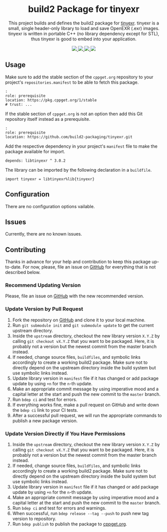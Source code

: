 <h1 align="center">
    build2 Package for tinyexr
</h1>

<p align="center">
    This project builds and defines the build2 package for <a href="https://github.com/syoyo/tinyexr">tinyexr</a>.
    tinyexr is a small, single header-only library to load and save OpenEXR (.exr) images. tinyexr is written in portable C++ (no library dependency except for STL), thus tinyexr is good to embed into your application.
</p>

<p align="center">
    <a href="https://github.com/syoyo/tinyexr">
        <img src="https://img.shields.io/website/https/github.com/syoyo/tinyexr.svg?down_message=offline&label=Official&style=for-the-badge&up_color=blue&up_message=online">
    </a>
    <a href="https://github.com/build2-packaging/tinyexr">
        <img src="https://img.shields.io/website/https/github.com/build2-packaging/tinyexr.svg?down_message=offline&label=build2&style=for-the-badge&up_color=blue&up_message=online">
    </a>
    <a href="https://cppget.org/libtinyexr">
        <img src="https://img.shields.io/website/https/cppget.org/libtinyexr.svg?down_message=offline&label=cppget.org&style=for-the-badge&up_color=blue&up_message=online">
    </a>
    <a href="https://queue.cppget.org/libtinyexr">
        <img src="https://img.shields.io/website/https/queue.cppget.org/libtinyexr.svg?down_message=empty&down_color=blue&label=queue.cppget.org&style=for-the-badge&up_color=orange&up_message=running">
    </a>
</p>

## Usage
Make sure to add the stable section of the `cppget.org` repository to your project's `repositories.manifest` to be able to fetch this package.

    :
    role: prerequisite
    location: https://pkg.cppget.org/1/stable
    # trust: ...

If the stable section of `cppget.org` is not an option then add this Git repository itself instead as a prerequisite.

    :
    role: prerequisite
    location: https://github.com/build2-packaging/tinyexr.git

Add the respective dependency in your project's `manifest` file to make the package available for import.

    depends: libtinyexr ^ 3.0.2

The library can be imported by the following declaration in a `buildfile`.

    import tinyexr = libtinyexr%lib{tinyexr}

## Configuration
There are no configuration options vailable.

## Issues
Currently, there are no known issues.

## Contributing
Thanks in advance for your help and contribution to keep this package up-to-date.
For now, please, file an issue on [GitHub](https://github.com/build2-packaging/tinyexr/issues) for everything that is not described below.

### Recommend Updating Version
Please, file an issue on [GitHub](https://github.com/build2-packaging/tinyexr/issues) with the new recommended version.

### Update Version by Pull Request
1. Fork the repository on [GitHub](https://github.com/build2-packaging/tinyexr) and clone it to your local machine.
2. Run `git submodule init` and `git submodule update` to get the current upstream directory.
3. Inside the `upstream` directory, checkout the new library version `X.Y.Z` by calling `git checkout vX.Y.Z` that you want to be packaged. Here, it is probably not a version but the newest commit from the master branch instead.
4. If needed, change source files, `buildfiles`, and symbolic links accordingly to create a working build2 package. Make sure not to directly depend on the upstream directory inside the build system but use symbolic links instead.
5. Update library version in `manifest` file if it has changed or add package update by using `+n` for the `n`-th update.
6. Make an appropriate commit message by using imperative mood and a capital letter at the start and push the new commit to the `master` branch.
7. Run `bdep ci` and test for errors.
8. If everything works fine, make a pull request on GitHub and write down the `bdep ci` link to your CI tests.
9. After a successful pull request, we will run the appropriate commands to publish a new package version.

### Update Version Directly if You Have Permissions
1. Inside the `upstream` directory, checkout the new library version `X.Y.Z` by calling `git checkout vX.Y.Z` that you want to be packaged. Here, it is probably not a version but the newest commit from the master branch instead.
2. If needed, change source files, `buildfiles`, and symbolic links accordingly to create a working build2 package. Make sure not to directly depend on the upstream directory inside the build system but use symbolic links instead.
3. Update library version in `manifest` file if it has changed or add package update by using `+n` for the `n`-th update.
4. Make an appropriate commit message by using imperative mood and a capital letter at the start and push the new commit to the `master` branch.
5. Run `bdep ci` and test for errors and warnings.
6. When successful, run `bdep release --tag --push` to push new tag version to repository.
7. Run `bdep publish` to publish the package to [cppget.org](https://cppget.org).
